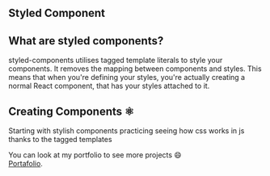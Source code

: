 ## Styled Component 


## What are styled components?
styled-components utilises tagged template literals to style your components. It removes the mapping between components and styles. This means that when you're defining your styles, you're actually creating a normal React component, that has your styles attached to it.


## Creating Components ⚛
Starting with stylish components practicing seeing how css works in js thanks to the tagged templates

You can look at my portfolio to see more projects 😄  
[Portafolio](https://voltauxui.cl).


